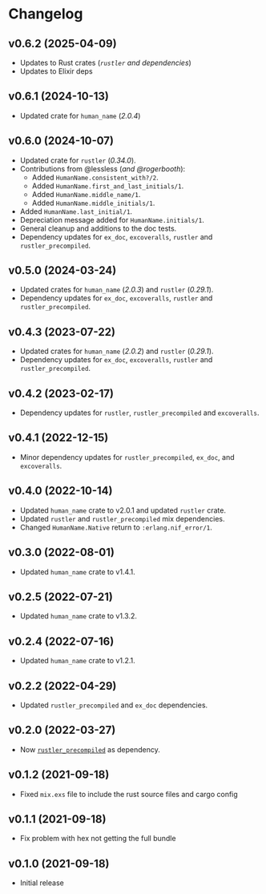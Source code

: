 # Changelog

## v0.6.2 (2025-04-09)

* Updates to Rust crates (_`rustler` and dependencies_)
* Updates to Elixir deps

## v0.6.1 (2024-10-13)

* Updated crate for `human_name` (_2.0.4_)

## v0.6.0 (2024-10-07)

* Updated crate for `rustler` (_0.34.0_).
* Contributions from @lessless (_and @rogerbooth_):
  * Added `HumanName.consistent_with?/2`.
  * Added `HumanName.first_and_last_initials/1`.
  * Added `HumanName.middle_name/1`.
  * Added `HumanName.middle_initials/1`.
* Added `HumanName.last_initial/1`.
* Depreciation message added for `HumanName.initials/1`.
* General cleanup and additions to the doc tests.
* Dependency updates for `ex_doc`, `excoveralls`, `rustler` and `rustler_precompiled`.

## v0.5.0 (2024-03-24)

* Updated crates for `human_name` (_2.0.3_) and `rustler` (_0.29.1_).
* Dependency updates for `ex_doc`, `excoveralls`, `rustler` and `rustler_precompiled`.

## v0.4.3 (2023-07-22)

* Updated crates for `human_name` (_2.0.2_) and `rustler` (_0.29.1_).
* Dependency updates for `ex_doc`, `excoveralls`, `rustler` and `rustler_precompiled`.

## v0.4.2 (2023-02-17)

* Dependency updates for `rustler`, `rustler_precompiled` and `excoveralls`.

## v0.4.1 (2022-12-15)

* Minor dependency updates for `rustler_precompiled`, `ex_doc`, and `excoveralls`.

## v0.4.0 (2022-10-14)

* Updated `human_name` crate to v2.0.1 and updated `rustler` crate.
* Updated `rustler` and `rustler_precompiled` mix dependencies.
* Changed `HumanName.Native` return to `:erlang.nif_error/1`.

## v0.3.0 (2022-08-01)

* Updated `human_name` crate to v1.4.1.

## v0.2.5 (2022-07-21)

* Updated `human_name` crate to v1.3.2.

## v0.2.4 (2022-07-16)

* Updated `human_name` crate to v1.2.1.

## v0.2.2 (2022-04-29)

* Updated `rustler_precompiled` and `ex_doc` dependencies.

## v0.2.0 (2022-03-27)

* Now [`rustler_precompiled`](https://hex.pm/packages/rustler_precompiled) as dependency.

## v0.1.2 (2021-09-18)

* Fixed `mix.exs` file to include the rust source files and cargo config

## v0.1.1 (2021-09-18)

* Fix problem with hex not getting the full bundle

## v0.1.0 (2021-09-18)

* Initial release
